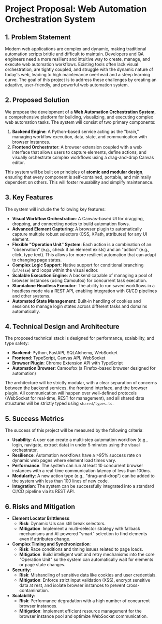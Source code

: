 # Project Proposal: Web Automation Orchestration System

## 1. Problem Statement

Modern web applications are complex and dynamic, making traditional automation scripts brittle and difficult to maintain. Developers and QA engineers need a more resilient and intuitive way to create, manage, and execute web automation workflows. Existing tools often lack visual orchestration, are tightly coupled, and struggle with the dynamic nature of today's web, leading to high maintenance overhead and a steep learning curve. The goal of this project is to address these challenges by creating an adaptive, user-friendly, and powerful web automation system.

## 2. Proposed Solution

We propose the development of a **Web Automation Orchestration System**, a comprehensive platform for building, visualizing, and executing complex web automation tasks. The system will consist of two primary components:

1.  **Backend Engine**: A Python-based service acting as the "brain," managing workflow execution, data, state, and communication with browser instances.
2.  **Frontend Orchestrator**: A browser extension coupled with a web interface that allows users to capture elements, define actions, and visually orchestrate complex workflows using a drag-and-drop Canvas editor.

This system will be built on principles of **atomic and modular design**, ensuring that every component is self-contained, portable, and minimally dependent on others. This will foster reusability and simplify maintenance.

## 3. Key Features

The system will include the following key features:

*   **Visual Workflow Orchestration**: A Canvas-based UI for dragging, dropping, and connecting nodes to build automation flows.
*   **Advanced Element Capturing**: A browser plugin to automatically capture multiple robust selectors (CSS, XPath, attributes) for any UI element.
*   **Flexible "Operation Unit" System**: Each action is a combination of an "observation" (e.g., check if an element exists) and an "action" (e.g., click, type text). This allows for more resilient automation that can adapt to changing page states.
*   **Complex Logic Support**: Native support for conditional branching (`if/else`) and loops within the visual editor.
*   **Scalable Execution Engine**: A backend capable of managing a pool of browser instances (using Camoufox) for concurrent task execution.
*   **Standalone Headless Executor**: The ability to run saved workflows in a headless mode via a REST API, enabling integration with CI/CD pipelines and other systems.
*   **Automated State Management**: Built-in handling of cookies and sessions to manage login states across different tasks and domains automatically.

## 4. Technical Design and Architecture

The proposed technical stack is designed for performance, scalability, and type safety:

*   **Backend**: Python, FastAPI, SQLAlchemy, WebSocket
*   **Frontend**: TypeScript, Canvas API, WebSocket
*   **Browser Plugin**: Chrome Extension API with TypeScript
*   **Automation Browser**: Camoufox (a Firefox-based browser designed for automation)

The architecture will be strictly modular, with a clear separation of concerns between the backend services, the frontend interface, and the browser plugin. All communication will happen over well-defined protocols (WebSocket for real-time, REST for management), and all shared data structures will be strictly typed using `shared/types.ts`.

## 5. Success Metrics

The success of this project will be measured by the following criteria:

*   **Usability**: A user can create a multi-step automation workflow (e.g., login, navigate, extract data) in under 5 minutes using the visual orchestrator.
*   **Resilience**: Automation workflows have a >95% success rate on dynamic web pages where element load times vary.
*   **Performance**: The system can run at least 10 concurrent browser instances with a real-time communication latency of less than 100ms.
*   **Modularity**: A new action type (e.g., "drag-and-drop") can be added to the system with less than 100 lines of new code.
*   **Integration**: The system can be successfully integrated into a standard CI/CD pipeline via its REST API.

## 6. Risks and Mitigation

*   **Element Locator Brittleness**:
    *   **Risk**: Dynamic UIs can still break selectors.
    *   **Mitigation**: Implement a multi-selector strategy with fallback mechanisms and AI-powered "smart" selection to find elements even if attributes change.
*   **Complex Timing and Synchronization**:
    *   **Risk**: Race conditions and timing issues related to page loads.
    *   **Mitigation**: Build intelligent wait and retry mechanisms into the core "Operation Unit" so the system can automatically wait for elements or page state changes.
*   **Security**:
    *   **Risk**: Mishandling of sensitive data like cookies and user credentials.
    *   **Mitigation**: Enforce strict input validation (XSS), encrypt sensitive data at rest, and isolate browser instances to prevent cross-contamination.
*   **Scalability**:
    *   **Risk**: Performance degradation with a high number of concurrent browser instances.
    *   **Mitigation**: Implement efficient resource management for the browser instance pool and optimize WebSocket communication.
